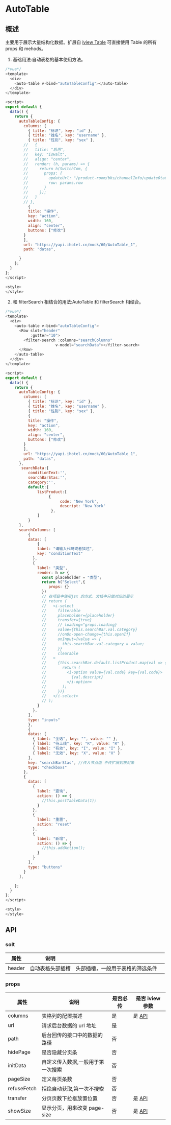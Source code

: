 # AutoTable

## 概述

主要用于展示大量结构化数据。扩展自 [iview Table](https://www.iviewui.com/components/table) 可直接使用 Table 的所有 props 和 mehods。

1. 基础用法:自动表格的基本使用方法。

```javascript
/*vue*/
<template>
  <div>
    <auto-table v-bind="autoTableConfig"></auto-table>
  </div>
</template>

<script>
export default {
  data() {
    return {
      autoTableConfig: {
        columns: [
          { title: "标识", key: "id" },
          { title: "姓名", key: "username" },
          { title: "性别", key: "sex" },
        //   {
        //   title: "启用",
        //   key: "isHalt",
        //   align: "center",
        //   render: (h, params) => {
        //     return h(SwitchCom, {
        //       props: {
        //         updateUrl: "/product-room/bks/channelInfo/updateOtaChannel",
        //         row: params.row
        //       }
        //     });
        //   }
        // },
          {
          title: "操作",
          key: "action",
          width: 160,
          align: "center",
          buttons: ["修改"]
        }
        ],
        url: "https://yapi.ihotel.cn/mock/60/AutoTable_1",
        path: "datas",

      }
    };
  }
};
</script>

<style>
</style>
```

2. 和 filterSearch 相结合的用法:AutoTable 和 filterSearch 相结合。

```javascript
/*vue*/
<template>
  <div>
    <auto-table v-bind="autoTableConfig">
      <Row slot="header"
           :gutter="10">
        <filter-search :columns="searchColumns"
                      v-model="searchData"></filter-search>
      </Row>
    </auto-table>
  </div>
</template>

<script>
export default {
  data() {
    return {
      autoTableConfig: {
        columns: [
          { title: "标识", key: "id" },
          { title: "姓名", key: "username" },
          { title: "性别", key: "sex" },
          {
          title: "操作",
          key: "action",
          width: 160,
          align: "center",
          buttons: ["修改"]
        }
        ],
        url: "https://yapi.ihotel.cn/mock/60/AutoTable_1",
        path: "datas",
      },
       searchData:{
          conditionText:'',
          searchBarStas:'',
          category:'',
          default:{
              listProduct:[
                   {
                        code: 'New York',
                        descript: 'New York'
                    },
              ]
          }
      },
      searchColumns: [
          {
          datas: [
              {
              label: "请输入代码或者描述",
              key: "conditionText"
            },
            {
              label: "类型",
              render: h => {
                const placeholder = "类型";
                return h("Select",{
                   props: {}
                })
                // 在项目中使用jsx 的方式，文档中只做对应的展示
                // return (
                //   <i-select
                //     filterable
                //     placeholder={placeholder}
                //     transfer={true}
                //     // loading="grops.loading}
                //     value={this.searchBar.val.category}
                //     //onOn-open-change={this.openIf}
                //     onInput={value => {
                //       this.searchBar.val.category = value;
                //     }}
                //     clearable
                //   >
                //     {this.searchBar.default.listProduct.map(val => {
                //       return (
                //         <i-option value={val.code} key={val.code}>
                //           {val.descript}
                //         </i-option>
                //       );
                //     })}
                //   </i-select>
                // );
              }
            },
          ],
          type: "inputs"
          },
          {
          datas: [
            { label: "全选", key: "", value: "" },
            { label: "待上线", key: "R", value: "R" },
            { label: "有效", key: "I", value: "I" },
            { label: "无效", key: "X", value: "X" }
          ],
          key: "searchBarStas", //传入节点值 不传扩展到根对象
          type: "checkboxs"
        },
        {
          datas: [
            {
              label: "查询",
              action: () => {
                //this.postTableData(1);
              }
            },
            {
              label: "重置",
              action: "reset"
            },
            {
              label: "新增",
              action: () => {
                //this.addAction();
              }
            }
          ],
          type: "buttons"
        }
      ],

    };
  }
};
</script>

<style>
</style>
```

## API

### solt

| 属性   | 说明             |                                  |     |
| ------ | ---------------- | -------------------------------- | --- |
| header | 自动表格头部插槽 | 头部插槽，一般用于表格的筛选条件 |     |

### props

| 属性        | 说明                              | 是否必传 | 是否 iview 参数                                              |
| ----------- | --------------------------------- | -------- | ------------------------------------------------------------ |
| columns     | 表格列的配置描述                  | 是       | 是 [API](https://www.iviewui.com/components/table#API)       |
| url         | 请求后台数据的 url 地址           | 是       |
| path        | 后台回传的接口中的数据的路径      | 否       |
| hidePage    | 是否隐藏分页条                    | 否       |
| initData    | 自定义传入数据,一般用于第一次搜索 | 否       |
| pageSize    | 定义每页条数                      | 否       |                                                              |
| refuseFetch | 拒绝自动获取,第一次不搜索         | 否       |
| transfer    | 分页页数下拉框放置位置            | 否       | 是 [API](https://www.iviewui.com/components/page#Page_props) |
| showSize    | 显示分页，用来改变 page-size      | 否       | 是 [API](https://www.iviewui.com/components/page#Page_props) |

